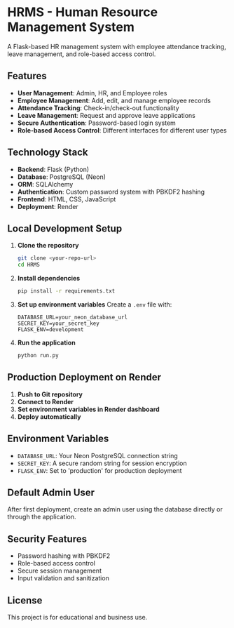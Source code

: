 # HRMS - Human Resource Management System

A Flask-based HR management system with employee attendance tracking, leave management, and role-based access control.

## Features

- **User Management**: Admin, HR, and Employee roles
- **Employee Management**: Add, edit, and manage employee records
- **Attendance Tracking**: Check-in/check-out functionality
- **Leave Management**: Request and approve leave applications
- **Secure Authentication**: Password-based login system
- **Role-based Access Control**: Different interfaces for different user types

## Technology Stack

- **Backend**: Flask (Python)
- **Database**: PostgreSQL (Neon)
- **ORM**: SQLAlchemy
- **Authentication**: Custom password system with PBKDF2 hashing
- **Frontend**: HTML, CSS, JavaScript
- **Deployment**: Render

## Local Development Setup

1. **Clone the repository**
   ```bash
   git clone <your-repo-url>
   cd HRMS
   ```

2. **Install dependencies**
   ```bash
   pip install -r requirements.txt
   ```

3. **Set up environment variables**
   Create a `.env` file with:
   ```
   DATABASE_URL=your_neon_database_url
   SECRET_KEY=your_secret_key
   FLASK_ENV=development
   ```

4. **Run the application**
   ```bash
   python run.py
   ```

## Production Deployment on Render

1. **Push to Git repository**
2. **Connect to Render**
3. **Set environment variables in Render dashboard**
4. **Deploy automatically**

## Environment Variables

- `DATABASE_URL`: Your Neon PostgreSQL connection string
- `SECRET_KEY`: A secure random string for session encryption
- `FLASK_ENV`: Set to 'production' for production deployment

## Default Admin User

After first deployment, create an admin user using the database directly or through the application.

## Security Features

- Password hashing with PBKDF2
- Role-based access control
- Secure session management
- Input validation and sanitization

## License

This project is for educational and business use.

